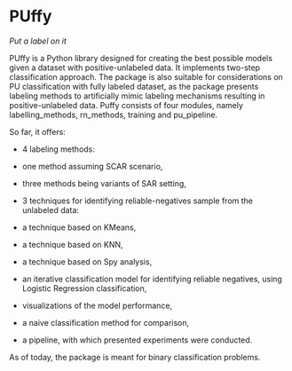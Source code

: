 # PUffy
*Put a label on it*

PUffy is a Python library designed for creating the best possible models given a dataset with positive-unlabeled data. It implements two-step classification approach. The package is also suitable for considerations on PU classification with fully labeled dataset, as the package presents labeling methods to artificially mimic labeling mechanisms resulting in positive-unlabeled data. Puffy consists of four modules, namely labelling_methods, rn_methods, training and pu_pipeline.

So far, it offers:

- 4 labeling methods:
+ one method assuming SCAR scenario,

+ three methods being variants of SAR setting,

- 3 techniques for identifying reliable-negatives sample from the unlabeled data:
+ a technique based on KMeans,

+ a technique based on KNN,

+ a technique based on Spy analysis,

+ an iterative classification model for identifying reliable negatives, using Logistic Regression classification,

- visualizations of the model performance,

- a naive classification method for comparison,

- a pipeline, with which presented experiments were conducted.

As of today, the package is meant for binary classification problems.
